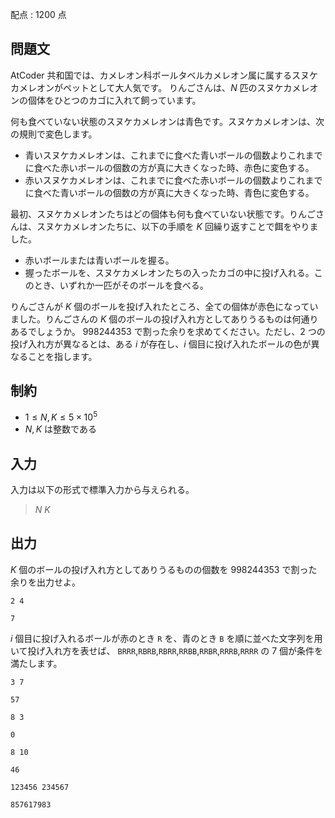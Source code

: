 配点 : $1200$ 点

## 問題文

AtCoder 共和国では、カメレオン科ボールタベルカメレオン属に属するスヌケカメレオンがペットとして大人気です。
りんごさんは、$N$ 匹のスヌケカメレオンの個体をひとつのカゴに入れて飼っています。

何も食べていない状態のスヌケカメレオンは青色です。スヌケカメレオンは、次の規則で変色します。

- 青いスヌケカメレオンは、これまでに食べた青いボールの個数よりこれまでに食べた赤いボールの個数の方が真に大きくなった時、赤色に変色する。
- 赤いスヌケカメレオンは、これまでに食べた赤いボールの個数よりこれまでに食べた青いボールの個数の方が真に大きくなった時、青色に変色する。

最初、スヌケカメレオンたちはどの個体も何も食べていない状態です。りんごさんは、スヌケカメレオンたちに、以下の手順を $K$ 回繰り返すことで餌をやりました。

- 赤いボールまたは青いボールを握る。
- 握ったボールを、スヌケカメレオンたちの入ったカゴの中に投げ入れる。このとき、いずれか一匹がそのボールを食べる。

りんごさんが $K$ 個のボールを投げ入れたところ、全ての個体が赤色になっていました。りんごさんの $K$ 個のボールの投げ入れ方としてありうるものは何通りあるでしょうか。
$998244353$ で割った余りを求めてください。ただし、$2$ つの投げ入れ方が異なるとは、ある $i$ が存在し、$i$ 個目に投げ入れたボールの色が異なることを指します。

## 制約

- $1 \leq N,K \leq 5 \times 10^5$
- $N,K$ は整数である

## 入力

入力は以下の形式で標準入力から与えられる。

> $N$ $K$

## 出力

$K$ 個のボールの投げ入れ方としてありうるものの個数を $998244353$ で割った余りを出力せよ。

```input1
2 4
```

```output1
7
```

$i$ 個目に投げ入れるボールが赤のとき `R` を、青のとき `B` を順に並べた文字列を用いて投げ入れ方を表せば、
`BRRR`,`RBRB`,`RBRR`,`RRBB`,`RRBR`,`RRRB`,`RRRR` の $7$ 個が条件を満たします。

```input2
3 7
```

```output2
57
```

```input3
8 3
```

```output3
0
```

```input4
8 10
```

```output4
46
```

```input5
123456 234567
```

```output5
857617983
```